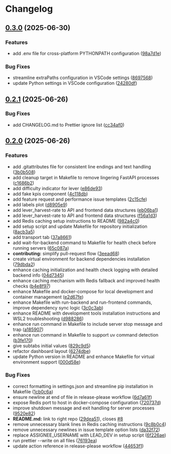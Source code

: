 # Changelog

## [0.3.0](https://github.com/EPFL-ENAC/leure-speed-to-zero/compare/v0.2.1...v0.3.0) (2025-06-30)


### Features

* add .env file for cross-platform PYTHONPATH configuration ([98a7d1e](https://github.com/EPFL-ENAC/leure-speed-to-zero/commit/98a7d1e9a757d3ed7cc4e0fb98de1f65ea57ce19))


### Bug Fixes

* streamline extraPaths configuration in VSCode settings ([8697568](https://github.com/EPFL-ENAC/leure-speed-to-zero/commit/8697568c195a023c2a1ddea020e4dd295168d7ed))
* update Python settings in VSCode configuration ([24280df](https://github.com/EPFL-ENAC/leure-speed-to-zero/commit/24280df363955e20bc12bb612fb17af76fbc08e1))

## [0.2.1](https://github.com/EPFL-ENAC/leure-speed-to-zero/compare/v0.2.0...v0.2.1) (2025-06-26)


### Bug Fixes

* add CHANGELOG.md to Prettier ignore list ([cc34af0](https://github.com/EPFL-ENAC/leure-speed-to-zero/commit/cc34af019f16ad886f4a759df02d920400f33691))

## [0.2.0](https://github.com/EPFL-ENAC/leure-speed-to-zero/compare/v0.1.0...v0.2.0) (2025-06-26)


### Features

* add .gitattributes file for consistent line endings and text handling ([3b0b508](https://github.com/EPFL-ENAC/leure-speed-to-zero/commit/3b0b50805a774883014fa15f2d5b19b73a76c26e))
* add cleanup target in Makefile to remove lingering FastAPI processes ([c1686b2](https://github.com/EPFL-ENAC/leure-speed-to-zero/commit/c1686b215cc488d1e8312bf7e68e3a57ae5c4cd4))
* add difficulty indicator for lever ([e86de93](https://github.com/EPFL-ENAC/leure-speed-to-zero/commit/e86de93aa4ed1ffab2b4c0e16a6823b7c7d600b2))
* add fake kpis component ([4c118db](https://github.com/EPFL-ENAC/leure-speed-to-zero/commit/4c118db0c6278e85bacfef7e60cd11b8047585ab))
* add feature request and performance issue templates ([2c15cfe](https://github.com/EPFL-ENAC/leure-speed-to-zero/commit/2c15cfec82b207cf1bab8683c08f8f30c72ac044))
* add labels plot ([d8905e9](https://github.com/EPFL-ENAC/leure-speed-to-zero/commit/d8905e98321db0841146f5ca558201923a58626e))
* add lever_harvest-rate to API and frontend data structures ([eb06ba1](https://github.com/EPFL-ENAC/leure-speed-to-zero/commit/eb06ba1e72bb3606cb603eaf492b1552436c26fd))
* add lever_harvest-rate to API and frontend data structures ([f56a1d3](https://github.com/EPFL-ENAC/leure-speed-to-zero/commit/f56a1d3f826be4a5041d2bc565fa9b0c050c9704))
* add Redis caching setup instructions to README ([982a4c0](https://github.com/EPFL-ENAC/leure-speed-to-zero/commit/982a4c02191bf8ed80e9355711997713279f98d7))
* add setup script and update Makefile for repository initialization ([8acb3a5](https://github.com/EPFL-ENAC/leure-speed-to-zero/commit/8acb3a53ca866575c798932c2d7efb386cf7c4e9))
* add transport tab ([37a8661](https://github.com/EPFL-ENAC/leure-speed-to-zero/commit/37a866121c79f7013454d22ae25303ce6758989f))
* add wait-for-backend command to Makefile for health check before running servers ([65c087a](https://github.com/EPFL-ENAC/leure-speed-to-zero/commit/65c087af8ccef59c1a7c98626c51046165d14d88))
* **contributing:** simplify pull-request flow ([3eead68](https://github.com/EPFL-ENAC/leure-speed-to-zero/commit/3eead682cf887639848440c8fa48d9bdbb85d5e9))
* create virtual environment for backend dependencies installation ([79dbda2](https://github.com/EPFL-ENAC/leure-speed-to-zero/commit/79dbda2815151955fb68c4e8df2f5de2c9405c7c))
* enhance caching initialization and health check logging with detailed backend info ([04d7345](https://github.com/EPFL-ENAC/leure-speed-to-zero/commit/04d7345ee0f89805de8ba34a84fac116f214adfd))
* enhance caching mechanism with Redis fallback and improved health checks ([b4e8f97](https://github.com/EPFL-ENAC/leure-speed-to-zero/commit/b4e8f97a71a30cdad32233f128dc7acc6fbc1fe6))
* enhance Makefile and docker-compose for local development and container management ([e2d67fe](https://github.com/EPFL-ENAC/leure-speed-to-zero/commit/e2d67fe53584910ef46ba119444b488ff270291c))
* enhance Makefile with run-backend and run-frontend commands, improve dependency sync logic ([3c0c3ab](https://github.com/EPFL-ENAC/leure-speed-to-zero/commit/3c0c3ab5c9348c6637a42c5eb91e820e55c1b060))
* enhance README with development tools installation instructions and WSL2 troubleshooting ([d988286](https://github.com/EPFL-ENAC/leure-speed-to-zero/commit/d988286cd24b82b5d51dec8069e8869ad85758d1))
* enhance run command in Makefile to include server stop message and trap ([a185907](https://github.com/EPFL-ENAC/leure-speed-to-zero/commit/a1859075134ed944c6fd994f94e19a40ddf6c262))
* enhance run command in Makefile to support uv command detection ([b3fe170](https://github.com/EPFL-ENAC/leure-speed-to-zero/commit/b3fe170f0facbd663b39f8c8717edb67f1378100))
* give subtabs initial values ([829c9d5](https://github.com/EPFL-ENAC/leure-speed-to-zero/commit/829c9d547d8af9022f4c5821afc58b6b3528d809))
* refactor dashboard layout ([6274dbe](https://github.com/EPFL-ENAC/leure-speed-to-zero/commit/6274dbe05b1cdb16ff626079d95790e5003b6091))
* update Python version in README and enhance Makefile for virtual environment support ([000d58e](https://github.com/EPFL-ENAC/leure-speed-to-zero/commit/000d58e4a51efc137bbd1e71e973c66abd78ef58))


### Bug Fixes

* correct formatting in settings.json and streamline pip installation in Makefile ([1cb0c6a](https://github.com/EPFL-ENAC/leure-speed-to-zero/commit/1cb0c6accba1e3ffa2354e9f731179721c75873b))
* ensure newline at end of file in release-please workflow ([6d7a61f](https://github.com/EPFL-ENAC/leure-speed-to-zero/commit/6d7a61f33c8362d1b928f2f4f526976a445ab862))
* expose Redis port to host in docker-compose configuration ([720737d](https://github.com/EPFL-ENAC/leure-speed-to-zero/commit/720737d9b8170e86f9e28a757880d278b0e301be))
* improve shutdown message and exit handling for server processes ([9520e82](https://github.com/EPFL-ENAC/leure-speed-to-zero/commit/9520e820b21050fdd6bfa73e030ab5157a12c81b))
* **README.md:** link to right repo ([29dea51](https://github.com/EPFL-ENAC/leure-speed-to-zero/commit/29dea51e998397f1e549a729a3b99e73fbd12f19)), closes [#8](https://github.com/EPFL-ENAC/leure-speed-to-zero/issues/8)
* remove unnecessary blank lines in Redis caching instructions ([9c8b0c4](https://github.com/EPFL-ENAC/leure-speed-to-zero/commit/9c8b0c44af2e84a02d070e5f29eda6718cf02c96))
* remove unnecessary newlines in issue template option lists ([da32f72](https://github.com/EPFL-ENAC/leure-speed-to-zero/commit/da32f72f3630ac449bde45882875884aac2ff239))
* replace ASSIGNEE_USERNAME with LEAD_DEV in setup script ([6f226ae](https://github.com/EPFL-ENAC/leure-speed-to-zero/commit/6f226ae091b741f21cae97a15bba449d12f2e084))
* run prettier --write on all files ([76193ea](https://github.com/EPFL-ENAC/leure-speed-to-zero/commit/76193eaee2ec27bcb819b09e46b7569e934d322f))
* update action reference in release-please workflow ([44653f1](https://github.com/EPFL-ENAC/leure-speed-to-zero/commit/44653f19fab9fab0419daabeb583833819c1a597))
